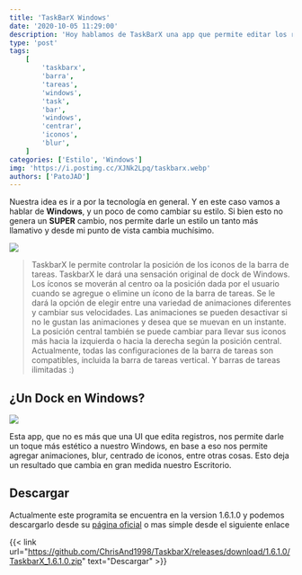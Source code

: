 ```yaml
---
title: 'TaskBarX Windows'
date: '2020-10-05 11:29:00'
description: 'Hoy hablamos de TaskBarX una app que permite editar los registros para mejorar la visualizacion de la Barra de Tareas.'
type: 'post'
tags:
    [
        'taskbarx',
        'barra',
        'tareas',
        'windows',
        'task',
        'bar',
        'windows',
        'centrar',
        'iconos',
        'blur',
    ]
categories: ['Estilo', 'Windows']
img: 'https://i.postimg.cc/XJNk2Lpq/taskbarx.webp'
authors: ['PatoJAD']
---
```


Nuestra idea es ir a por la tecnología en general. Y en este caso vamos a hablar de **Windows**, y un poco de como cambiar su estilo. Si bien esto no genera un **SUPER** cambio, nos permite darle un estilo un tanto más llamativo y desde mi punto de vista cambia muchísimo.

![](https://chrisandriessen.nl/images/Mockup.png)

> TaskbarX le permite controlar la posición de los iconos de la barra de tareas. TaskbarX le dará una sensación original de dock de Windows. Los íconos se moverán al centro oa la posición dada por el usuario cuando se agregue o elimine un ícono de la barra de tareas. Se le dará la opción de elegir entre una variedad de animaciones diferentes y cambiar sus velocidades. Las animaciones se pueden desactivar si no le gustan las animaciones y desea que se muevan en un instante. La posición central también se puede cambiar para llevar sus iconos más hacia la izquierda o hacia la derecha según la posición central. Actualmente, todas las configuraciones de la barra de tareas son compatibles, incluida la barra de tareas vertical. Y barras de tareas ilimitadas :)

## ¿Un Dock en Windows?

![](https://www.deskmodder.de/blog/wp-content/uploads/2019/06/falconx-icons-in-der-taskleiste-zentrieren-windows-10-001.jpg)

Esta app, que no es más que una UI que edita registros, nos permite darle un toque más estético a nuestro Windows, en base a eso nos permite agregar animaciones, blur, centrado de iconos, entre otras cosas. Esto deja un resultado que cambia en gran medida nuestro Escritorio.

## Descargar

Actualmente este programita se encuentra en la version 1.6.1.0 y podemos descargarlo desde su [página oficial](https://chrisandriessen.nl/taskbarx) o mas simple desde el siguiente enlace

{{< link url="https://github.com/ChrisAnd1998/TaskbarX/releases/download/1.6.1.0/TaskbarX_1.6.1.0.zip" text="Descargar" >}}
